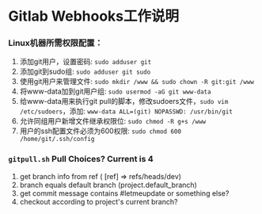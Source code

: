 # Gitlab Webhooks工作说明

### Linux机器所需权限配置：
1. 添加git用户，设置密码: `sudo adduser git`
2. 添加git到sudo组: `sudo adduser git sudo`
3. 使用git用户来管理文件: `sudo mkdir /www && sudo chown -R git:git /www`
4. 将www-data加到git用户组: `sudo usermod -aG git www-data`
5. 给www-data用来执行git pull的脚本，修改sudoers文件，`sudo vim /etc/sudoers`，添加: `www-data ALL=(git) NOPASSWD: /usr/bin/git`
6. 允许同组用户新增文件继承权限位: `sudo chmod -R g+s /www`
7. 用户的ssh配置文件必须为600权限: `sudo chmod 600 /home/git/.ssh/config`

### `gitpull.sh` Pull Choices? Current is 4
1. get branch info from ref ( [ref] => refs/heads/dev)
2. branch equals default branch (project.default_branch)
3. get commit message contains #letmeupdate or something else? 
4. checkout according to project's current branch?